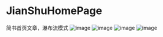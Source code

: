 # JianShuHomePage
简书首页文章，瀑布流模式
![image](https://github.com/TimeAshore/JianShuHomePage/tree/master/jianshu/page1.jpg)
![image](https://github.com/TimeAshore/JianShuHomePage/tree/master/jianshu/page2.jpg)
![image](https://github.com/TimeAshore/JianShuHomePage/tree/master/jianshu/page3.png)
![image](https://github.com/TimeAshore/JianShuHomePage/tree/master/jianshu/HomeArticles.png)
